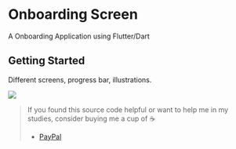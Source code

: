 # Onboarding Screen

A  Onboarding Application using Flutter/Dart

## Getting Started

Different screens, progress bar, illustrations.

![](assets/gif.gif)

> If you found this source code helpful or want to help me in my studies, consider buying me a cup of :coffee:
>
> * [PayPal](https://www.paypal.me/albamode/)